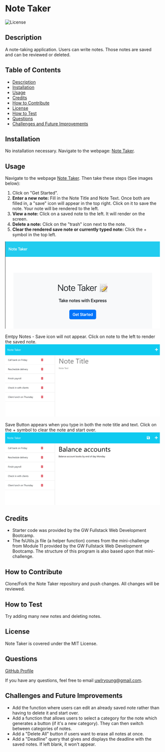 # Note Taker
![License](https://img.shields.io/badge/License-MIT_License-blue.svg)
  
  ## Description
 A note-taking application. Users can write notes. Those notes are saved and can be reviewed or deleted. 
  
  ## Table of Contents 
  - [Description](#description)
  - [Installation](#installation)
  - [Usage](#usage)
  - [Credits](#credits)
  - [How to Contribute](#how-to-contribute)
  - [License](#license)
  - [How to Test](#how-to-test)
  - [Questions](#questions)
  - [Challenges and Future Improvements](#challenges-and-future-improvements)

  ## Installation
  No installation necessary. Navigate to the webpage: [Note Taker](https://protected-fjord-88920-2307e043bcdc.herokuapp.com/).

  ## Usage
  Navigate to the webpage [Note Taker](https://protected-fjord-88920-2307e043bcdc.herokuapp.com/). Then take these steps (See images below): 
  1. Click on "Get Started". 
  2. **Enter a new note:** Fill in the Note Title and Note Text. Once both are filled in, a "save" icon will appear in the top right. Click on it to save the note. Your note will be rendered to the left. 
  3. **View a note:** Click on a saved note to the left. It will render on the screen. 
  4. **Delete a note:** Click on the "trash" icon next to the note. 
  5. **Clear the rendered save note or currently typed note:** Click the + symbol in the top left.

  ![Get Started](/assets/Get%20Started.png)

  Emtpy Notes - Save icon will not appear. Click on note to the left to render the saved note.
  ![Empty Note](/assets/11-express-homework-demo-01.png)

  Save Button appears when you type in both the note title and text. Click on the + symbol to clear the note and start over.
  ![Filled Note](/assets/11-express-homework-demo-02.png)


  
  ## Credits
  - Starter code was provided by the GW Fullstack Web Development Bootcamp. 
  - The fsUtils.js file (a helper function) comes from the mini-challenge from Module 11 provided by the GW Fullstack Web Development Bootcamp. The structure of this program is also based upon that mini-challenge.

  ## How to Contribute
  Clone/Fork the Note Taker repository and push changes. All changes will be reviewed. 

   ## How to Test
  Try adding many new notes and deleting notes. 

  ## License 
  Note Taker is covered under the MIT License.

  ## Questions
  [GitHub Profile](https://github.com/uwlryoung)

  If you have any questions, feel free to email uwlryoung@gmail.com.

  ## Challenges and Future Improvements 
  - Add the function where users can edit an already saved note rather than having to delete it and start over. 
  - Add a function that allows users to select a category for the note which generates a button (if it's a new category). They can then switch between categories of notes.
  - Add a "Delete All" button if users want to erase all notes at once.
  - Add a "Deadline" query that gives and displays the deadline with the saved notes. If left blank, it won't appear. 
  